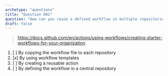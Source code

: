 ```yaml
---
archetype: "questions"
title: "Question 081"
question: "How can you reuse a defined workflow in multiple repositories?"
draft: false
---
```



> https://docs.github.com/en/actions/using-workflows/creating-starter-workflows-for-your-organization
1. [ ] By copying the workflow file to each repository
1. [x] By using workflow templates
1. [ ] By creating a reusable action
1. [ ] By defining the workflow in a central repository